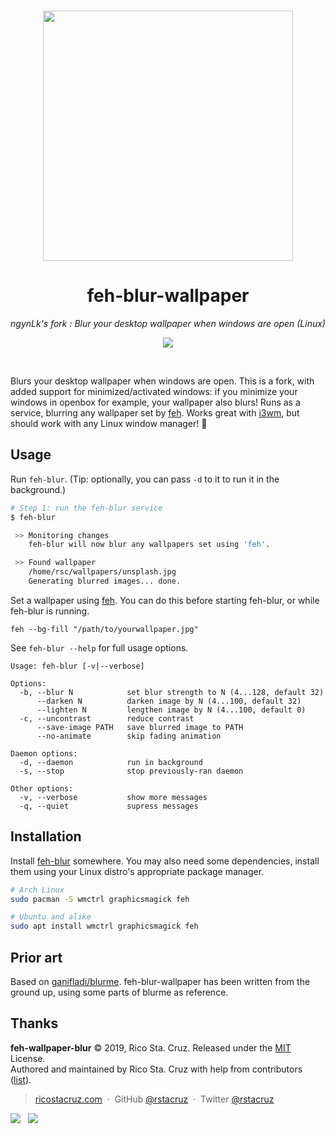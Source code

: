 <p align='center'>
<br>
<a href='https://raw.githubusercontent.com/ngynLk/feh-blur-wallpaper/master/untitled.gif'>
<img src='https://raw.githubusercontent.com/ngynLk/feh-blur-wallpaper/master/untitled.gif' width='400'>
</a>
<br>

</p>

<h1 align='center'>
feh-blur-wallpaper
</h1>

<p align='center'>
<em>ngynLk's fork : Blur your desktop wallpaper when windows are open (Linux)</em>
</p>

<p align='center'>
<img src='https://img.shields.io/badge/build-pending-lightgrey.svg'>
</p>

<br>

Blurs your desktop wallpaper when windows are open.
This is a fork, with added support for minimized/activated windows: if you minimize your windows in openbox for example, your wallpaper also blurs!
Runs as a service, blurring any wallpaper set by [feh].
Works great with [i3wm], but should work with any Linux window manager! 🎉

## Usage

Run `feh-blur`. (Tip: optionally, you can pass `-d` to it to run it in the background.)

```sh
# Step 1: run the feh-blur service
$ feh-blur

 >> Monitoring changes
    feh-blur will now blur any wallpapers set using 'feh'.

 >> Found wallpaper
    /home/rsc/wallpapers/unsplash.jpg
    Generating blurred images... done.
```

Set a wallpaper using [feh]. You can do this before starting feh-blur, or while feh-blur is running.

```
feh --bg-fill "/path/to/yourwallpaper.jpg"
```

See `feh-blur --help` for full usage options.

```
Usage: feh-blur [-v|--verbose]

Options:
  -b, --blur N            set blur strength to N (4...128, default 32)
      --darken N          darken image by N (4...100, default 32)
      --lighten N         lengthen image by N (4...100, default 0)
  -c, --uncontrast        reduce contrast
      --save-image PATH   save blurred image to PATH
      --no-animate        skip fading animation

Daemon options:
  -d, --daemon            run in background
  -s, --stop              stop previously-ran daemon

Other options:
  -v, --verbose           show more messages
  -q, --quiet             supress messages
```

## Installation

Install [feh-blur](./feh-blur) somewhere. You may also need some dependencies, install them using your Linux distro's appropriate package manager.

```sh
# Arch Linux
sudo pacman -S wmctrl graphicsmagick feh

# Ubuntu and alike
sudo apt install wmctrl graphicsmagick feh
```

## Prior art

Based on [ganifladi/blurme](https://github.com/ganifladi/blurme). feh-blur-wallpaper has been written from the ground up, using some parts of blurme as reference.

## Thanks

**feh-wallpaper-blur** © 2019, Rico Sta. Cruz. Released under the [MIT] License.<br>
Authored and maintained by Rico Sta. Cruz with help from contributors ([list][contributors]).

> [ricostacruz.com](http://ricostacruz.com) &nbsp;&middot;&nbsp;
> GitHub [@rstacruz](https://github.com/rstacruz) &nbsp;&middot;&nbsp;
> Twitter [@rstacruz](https://twitter.com/rstacruz)

[![](https://img.shields.io/github/followers/rstacruz.svg?style=social&label=@rstacruz)](https://github.com/rstacruz) &nbsp;
[![](https://img.shields.io/twitter/follow/rstacruz.svg?style=social&label=@rstacruz)](https://twitter.com/rstacruz)

[mit]: http://mit-license.org/
[contributors]: http://github.com/rstacruz/feh-wallpaper-blur/contributors
[feh]: https://wiki.archlinux.org/index.php/feh
[i3wm]: https://i3wm.org/
